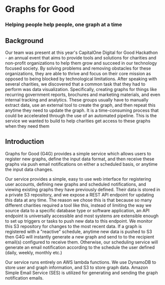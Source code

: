 # Graphs for Good
### Helping people help people, one graph at a time

## Background
Our team was present at this year's CapitalOne Digital for Good Hackathon - an annual event that aims to provide tools
and solutions for charities and non-profit organizations to help them grow and succeed in our technology focused society.
By solving problems and removing obstacles for these organizations, they are able to thrive and focus on their core
mission as opposed to being blocked by technological limitations.
After speaking with several charities, we discovered that a common task that they had to perform was data visualization.
Specifically, creating graphs for things like recurring government reports, brochures and marketing materials, and even 
internal tracking and analytics. These groups usually have to manually extract data, use an external tool to create the 
graph, and then repeat this anytime they need to update the graph. It is a time-consuming process that could be accelerated
through the use of an automated pipeline. This is the service we wanted to build to help charities get access to these
graphs when they need them
 
## Introduction

Graphs for Good (G4G) provides a simple service which allows users to register new graphs, define the input data format, and 
then receive these graphs via push email notifications on either a scheduled basis, or anytime the input data changes.

Our service provides a simple, easy to use web interface for registering user accounts, defining new graphs and scheduled
notifications, and viewing existing graphs they have previously defined. Their data is stored in a private S3 repository,
and we expose a REST API endpoint for updating this data at any time. The reason we chose this is that because so many
different charities required a tool like this, instead of limiting the way we source data to a specific database type
or software application, an API endpoint is universally accessible and most systems are extensible enough to set up 
triggers or tasks to push new data to this endpoint.
We monitor this S3 repository for changes to the most recent data. If a graph is registered with a "reactive" schedule, 
anytime new data is pushed to S3 then G4G will instantly generate a new graph and send to to the recipient email(s)
configured to receive them. Otherwise, our scheduling service will generate an email notification according to the
schedule the user defined (daily, weekly, monthly etc.)

Our service runs entirely on AWS lambda functions. We use DynamoDB to store user and graph information, and S3 to store
graph data. Amazon Simple Email Service (SES) is utilized for generating and sending the graph notification emails.